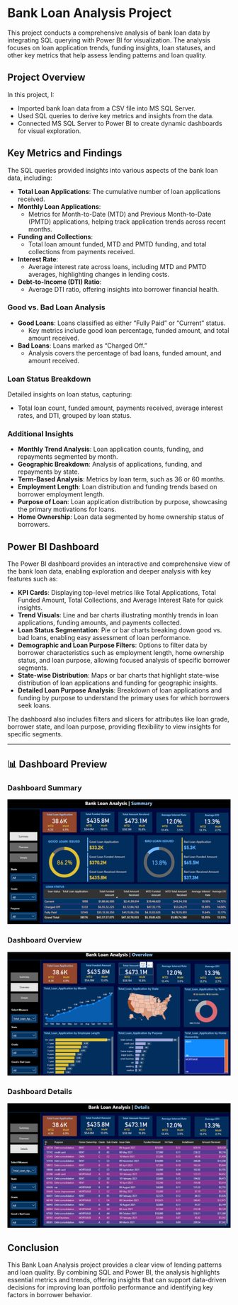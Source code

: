 # Bank Loan Analysis Project

This project conducts a comprehensive analysis of bank loan data by integrating SQL querying with Power BI for visualization. The analysis focuses on loan application trends, funding insights, loan statuses, and other key metrics that help assess lending patterns and loan quality.

## Project Overview

In this project, I:
- Imported bank loan data from a CSV file into MS SQL Server.
- Used SQL queries to derive key metrics and insights from the data.
- Connected MS SQL Server to Power BI to create dynamic dashboards for visual exploration.

## Key Metrics and Findings

The SQL queries provided insights into various aspects of the bank loan data, including:

- **Total Loan Applications**: The cumulative number of loan applications received.
- **Monthly Loan Applications**:
  - Metrics for Month-to-Date (MTD) and Previous Month-to-Date (PMTD) applications, helping track application trends across recent months.
- **Funding and Collections**:
  - Total loan amount funded, MTD and PMTD funding, and total collections from payments received.
- **Interest Rate**:
  - Average interest rate across loans, including MTD and PMTD averages, highlighting changes in lending costs.
- **Debt-to-Income (DTI) Ratio**:
  - Average DTI ratio, offering insights into borrower financial health.

### Good vs. Bad Loan Analysis

- **Good Loans**: Loans classified as either “Fully Paid” or “Current” status.
  - Key metrics include good loan percentage, funded amount, and total amount received.
- **Bad Loans**: Loans marked as “Charged Off.”
  - Analysis covers the percentage of bad loans, funded amount, and amount received.

### Loan Status Breakdown

Detailed insights on loan status, capturing:
- Total loan count, funded amount, payments received, average interest rates, and DTI, grouped by loan status.

### Additional Insights

- **Monthly Trend Analysis**: Loan application counts, funding, and repayments segmented by month.
- **Geographic Breakdown**: Analysis of applications, funding, and repayments by state.
- **Term-Based Analysis**: Metrics by loan term, such as 36 or 60 months.
- **Employment Length**: Loan distribution and funding trends based on borrower employment length.
- **Purpose of Loan**: Loan application distribution by purpose, showcasing the primary motivations for loans.
- **Home Ownership**: Loan data segmented by home ownership status of borrowers.

## Power BI Dashboard

The Power BI dashboard provides an interactive and comprehensive view of the bank loan data, enabling exploration and deeper analysis with key features such as:

- **KPI Cards**: Displaying top-level metrics like Total Applications, Total Funded Amount, Total Collections, and Average Interest Rate for quick insights.
- **Trend Visuals**: Line and bar charts illustrating monthly trends in loan applications, funding amounts, and payments collected.
- **Loan Status Segmentation**: Pie or bar charts breaking down good vs. bad loans, enabling easy assessment of loan performance.
- **Demographic and Loan Purpose Filters**: Options to filter data by borrower characteristics such as employment length, home ownership status, and loan purpose, allowing focused analysis of specific borrower segments.
- **State-wise Distribution**: Maps or bar charts that highlight state-wise distribution of loan applications and funding for geographic insights.
- **Detailed Loan Purpose Analysis**: Breakdown of loan applications and funding by purpose to understand the primary uses for which borrowers seek loans.

The dashboard also includes filters and slicers for attributes like loan grade, borrower state, and loan purpose, providing flexibility to view insights for specific segments.

---

## 📊 Dashboard Preview

### Dashboard Summary
![Dashboard Summary](https://github.com/krb647/Bank-Loan-Analysis/blob/main/dashboard_summary.png?raw=true)

### Dashboard Overview
![Dashboard Overview](https://github.com/krb647/Bank-Loan-Analysis/blob/main/dashboard_overview.png?raw=true)

### Dashboard Details
![Dashboard Details](https://github.com/krb647/Bank-Loan-Analysis/blob/main/dashboard_details.png?raw=true)


## Conclusion

This Bank Loan Analysis project provides a clear view of lending patterns and loan quality. By combining SQL and Power BI, the analysis highlights essential metrics and trends, offering insights that can support data-driven decisions for improving loan portfolio performance and identifying key factors in borrower behavior.

